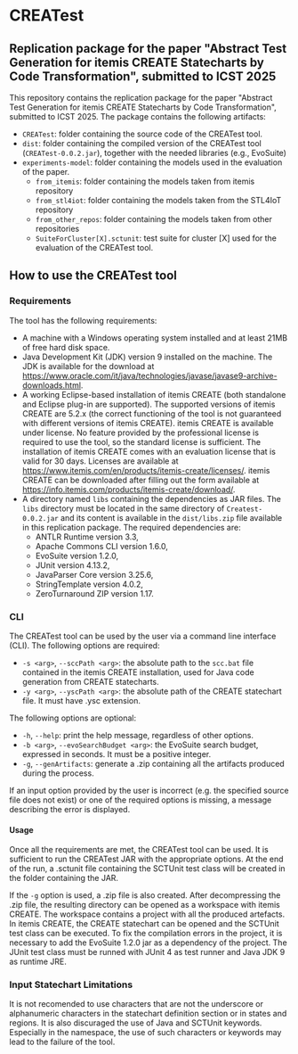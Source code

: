 # CREATest

## Replication package for the paper "Abstract Test Generation for itemis CREATE Statecharts by Code Transformation", submitted to ICST 2025

This repository contains the replication package for the paper "Abstract Test Generation for itemis CREATE Statecharts by Code Transformation", submitted to ICST 2025. The package contains the following artifacts:

* `CREATest`: folder containing the source code of the CREATest tool.
* `dist`: folder containing the compiled version of the CREATest tool (`CREATest-0.0.2.jar`), together with the needed libraries (e.g., EvoSuite)
* `experiments-model`: folder containing the models used in the evaluation of the paper.
    - `from_itemis`: folder containing the models taken from itemis repository
    - `from_stl4iot`: folder containing the models taken from the STL4IoT repository
    - `from_other_repos`: folder containing the models taken from other repositories
    - `SuiteForCluster[X].sctunit`: test suite for cluster [X] used for the evaluation of the CREATest tool.

## How to use the CREATest tool

### Requirements

The tool has the following requirements:

* A machine with a Windows operating system installed and at least 21MB of
free hard disk space.
* Java Development Kit (JDK) version 9 installed on the machine. The
JDK is available for the download at https://www.oracle.com/it/java/technologies/javase/javase9-archive-downloads.html.
* A working Eclipse-based installation of itemis CREATE (both standalone and Eclipse plug-in are supported). The supported versions of itemis CREATE are 5.2.x (the correct functioning of the tool is not guaranteed with different versions of itemis CREATE). itemis CREATE is available under license.
No feature provided by the professional license is required to use the tool, so the standard license is sufficient. The installation of itemis CREATE comes with an evaluation license that is valid for 30 days. Licenses are available at https://www.itemis.com/en/products/itemis-create/licenses/. 
itemis CREATE can be downloaded after filling out the form available at https://info.itemis.com/products/itemis-create/download/.
* A directory named `libs` containing the dependencies as JAR files. The `libs` directory must be located in the same directory of `Createst-0.0.2.jar` and its content is available in the `dist/libs.zip` file available in this replication package. The required dependencies are:
    - ANTLR Runtime version 3.3,
    - Apache Commons CLI version 1.6.0,
    - EvoSuite version 1.2.0,
    - JUnit version 4.13.2,
    - JavaParser Core version 3.25.6,
    - StringTemplate version 4.0.2,
    - ZeroTurnaround ZIP version 1.17.

### CLI

The CREATest tool can be used by the user via a command line interface (CLI).
The following options are required:

* `-s <arg>`, `--sccPath <arg>`: the absolute path to the `scc.bat` file contained in the itemis CREATE installation, used for Java code generation from CREATE statecharts.
* `-y <arg>`, `--yscPath <arg>`: the absolute path of the CREATE statechart file. It must have .ysc extension.

The following options are optional:

* `-h`, `--help`: print the help message, regardless of other options.
* `-b <arg>`, `--evoSearchBudget <arg>`: the EvoSuite search budget, expressed in seconds. It must be a positive integer.
* `-g`, `--genArtifacts`: generate a .zip containing all the artifacts produced during the process.

If an input option provided by the user is incorrect (e.g. the specified source file does not exist) or one of the required options is missing, a message describing the error is displayed.

#### Usage

Once all the requirements are met, the CREATest tool can be used. It is sufficient to run the CREATest JAR with the appropriate options. At the end of the run, a .sctunit file containing the SCTUnit test class will be created in the folder containing the JAR.

If the `-g` option is used, a .zip file is also created. After decompressing the .zip file, the resulting directory can be opened as a workspace with itemis CREATE. The workspace contains a project with all the produced artefacts. In itemis CREATE, the CREATE statechart can be opened and the SCTUnit test class can be executed. To fix the compilation errors in the project, it is necessary to add the EvoSuite 1.2.0 jar as a dependency of the project. The JUnit test class must be runned with JUnit 4 as test runner and Java JDK 9 as runtime JRE.

### Input Statechart Limitations

It is not recomended to use characters that are not the underscore or alphanumeric characters in the statechart definition section or in states and regions. It is also discuraged the use of Java and SCTUnit keywords. Especially in the namespace, the use of such characters or keywords may lead to the failure of the tool.
